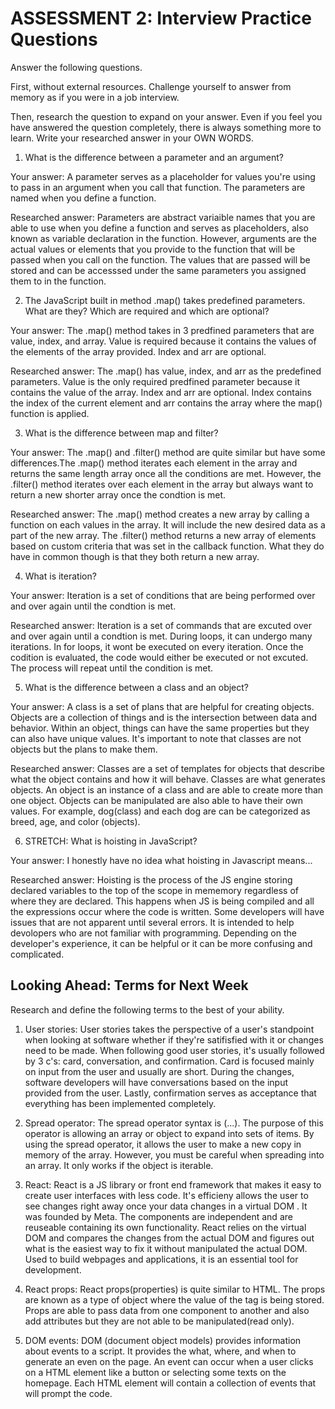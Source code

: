 # ASSESSMENT 2: Interview Practice Questions

Answer the following questions.

First, without external resources. Challenge yourself to answer from memory as if you were in a job interview.

Then, research the question to expand on your answer. Even if you feel you have answered the question completely, there is always something more to learn. Write your researched answer in your OWN WORDS.

1. What is the difference between a parameter and an argument?

Your answer: A parameter serves as a placeholder for values you're using to pass in an argument when you call that function. The parameters are named when you define a function.  

Researched answer: Parameters are abstract variaible names that you are able to use when you define a function and serves as placeholders, also known as variable declaration in the function. However, arguments are the actual values or elements that you provide to the function that will be passed when you call on the function. The values that are passed will be stored and can be accesssed under the same parameters you assigned them to in the function.

2. The JavaScript built in method .map() takes predefined parameters. What are they? Which are required and which are optional?

Your answer: The .map() method takes in 3 predfined parameters that are value, index, and array. Value is required because it contains the values of the elements of the array provided. Index and arr are optional.

Researched answer: The .map() has value, index, and arr as the predefined parameters. Value is the only required predfined parameter because it contains the value of the array. Index and arr are optional. Index contains the index of the current element and arr contains the array where the map() function is applied. 

3. What is the difference between map and filter?

Your answer: The .map() and .filter() method are quite similar but have some differences.The .map() method iterates each element in the array and returns the same length array once all the conditions are met. However, the .filter() method iterates over each element in the array but always want to return a new shorter array once the condtion is met.

Researched answer: The .map() method creates a new array by calling a function on each values in the array. It will include the new desired data as a part of the new array. The .filter() method returns a new array of elements based on custom criteria that was set in the callback function. What they do have in common though is that they both return a new array.

4. What is iteration?

Your answer: Iteration is a set of conditions that are being performed over and over again until the condtion is met. 

Researched answer: Iteration is a set of commands that are excuted over and over again until a condtion is met. During loops, it can undergo many iterations. In for loops, it wont be executed on every iteration. Once the codition is evaluated, the code would either be executed or not excuted. The process will repeat until the condition is met. 

5. What is the difference between a class and an object?

Your answer: A class is a set of plans that are helpful for creating objects. Objects are a collection of things and is the intersection between data and behavior. Within an object, things can have the same properties but they can also have unique values. It's important to note that classes are not objects but the plans to make them.

Researched answer: Classes are a set of templates for objects that describe what the object contains and how it will behave. Classes are what generates objects. An object is an instance of a class and are able to create more than one object. Objects can be manipulated are also able to have their own values. For example, dog(class) and each dog are can be categorized as breed, age, and color (objects).

6. STRETCH: What is hoisting in JavaScript?

Your answer: I honestly have no idea what hoisting in Javascript means...

Researched answer: Hoisting is the process of the JS engine storing declared variables to the top of the scope in mememory regardless of where they are declared. This happens when JS is being compiled and all the expressions occur where the code is written. Some developers will have issues that are not apparent until several errors. It is intended to help devolopers who are not familiar with programming. Depending on the developer's experience, it can be helpful or it can be more confusing and complicated.

## Looking Ahead: Terms for Next Week

Research and define the following terms to the best of your ability.

1. User stories: User stories takes the perspective of a user's standpoint when looking at software whether if they're satifisfied with it or changes need to be made. When following good user stories, it's usually followed by 3 c's: card, conversation, and confirmation. Card is focused mainly on input from the user and usually are short. During the changes, software developers will have conversations based on the input provided from the user. Lastly, confirmation serves as acceptance that everything has been implemented completely. 

2. Spread operator: The spread operator syntax is (...). The purpose of this operator is allowing an array or object to expand into sets of items. By using the spread operator, it allows the user to make a new copy in memory of the array. However, you must be careful when spreading into an array. It only works if the object is iterable.

3. React: React is a JS library or front end framework that makes it easy to create user interfaces with less code. It's efficieny allows the user to see changes right away once your data changes in a virtual DOM . It was founded by Meta. The components are independent and are reuseable containing its own functionality. React relies on the virtual DOM and compares the changes from the actual DOM and figures out what is the easiest way to fix it without manipulated the actual DOM. Used to build webpages and applications, it is an essential tool for development.

4. React props: React props(properties) is quite similar to HTML. The props are known as a type of object where the value of the tag is being stored. Props are able to pass data from one component to another and also add attributes but they are not able to be manipulated(read only). 

5. DOM events: DOM (document object models) provides information about events to a script. It provides the what, where, and when to generate an even on the page. An event can occur when a user clicks on a HTML element like a button or selecting some texts on the homepage. Each HTML element will contain a collection of events that will prompt the code.
